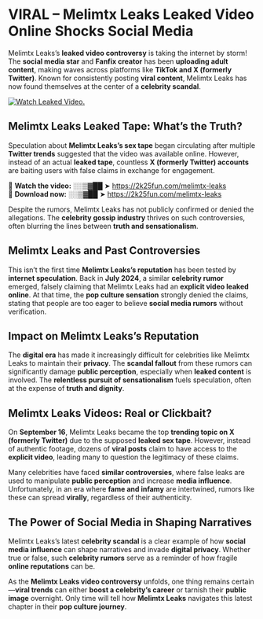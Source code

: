 # VIRAL – Melimtx Leaks Leaked Video Online Shocks Social Media 

Melimtx Leaks’s **leaked video controversy** is taking the internet by storm! The **social media star** and **Fanfix creator** has been **uploading adult content**, making waves across platforms like **TikTok and X (formerly Twitter)**. Known for consistently posting **viral content**, Melimtx Leaks has now found themselves at the center of a **celebrity scandal**.  

[![Watch Leaked Video.](https://miro.medium.com/v2/resize:fit:828/format:webp/1*cilzJN44JGOrTw9NJCrNHA.gif "Watch Leaked Video")](https://2k25fun.com/melimtx-leaks)

## **Melimtx Leaks Leaked Tape: What’s the Truth?**  
Speculation about **Melimtx Leaks’s sex tape** began circulating after multiple **Twitter trends** suggested that the video was available online. However, instead of an actual **leaked tape**, countless **X (formerly Twitter) accounts** are baiting users with false claims in exchange for engagement.  

🔹 **Watch the video:** ░░▒▓██ ➤ https://2k25fun.com/melimtx-leaks  
🔹 **Download now:** ░░▒▓██ ➤ https://2k25fun.com/melimtx-leaks  

Despite the rumors, Melimtx Leaks has not publicly confirmed or denied the allegations. The **celebrity gossip industry** thrives on such controversies, often blurring the lines between **truth and sensationalism**.  

## **Melimtx Leaks and Past Controversies**  
This isn’t the first time **Melimtx Leaks’s reputation** has been tested by **internet speculation**. Back in **July 2024**, a similar **celebrity rumor** emerged, falsely claiming that Melimtx Leaks had an **explicit video leaked online**. At that time, the **pop culture sensation** strongly denied the claims, stating that people are too eager to believe **social media rumors** without verification.  

## **Impact on Melimtx Leaks’s Reputation**  
The **digital era** has made it increasingly difficult for celebrities like Melimtx Leaks to maintain their **privacy**. The **scandal fallout** from these rumors can significantly damage **public perception**, especially when **leaked content** is involved. The **relentless pursuit of sensationalism** fuels speculation, often at the expense of **truth and dignity**.  

## **Melimtx Leaks Videos: Real or Clickbait?**  
On **September 16**, Melimtx Leaks became the top **trending topic on X (formerly Twitter)** due to the supposed **leaked sex tape**. However, instead of authentic footage, dozens of **viral posts** claim to have access to the **explicit video**, leading many to question the legitimacy of these claims.  

Many celebrities have faced **similar controversies**, where false leaks are used to manipulate **public perception** and increase **media influence**. Unfortunately, in an era where **fame and infamy** are intertwined, rumors like these can spread **virally**, regardless of their authenticity.  

## **The Power of Social Media in Shaping Narratives**  
Melimtx Leaks’s latest **celebrity scandal** is a clear example of how **social media influence** can shape narratives and invade **digital privacy**. Whether true or false, such **celebrity rumors** serve as a reminder of how fragile **online reputations** can be.  

As the **Melimtx Leaks video controversy** unfolds, one thing remains certain—**viral trends** can either **boost a celebrity’s career** or tarnish their **public image** overnight. Only time will tell how **Melimtx Leaks** navigates this latest chapter in their **pop culture journey**. 